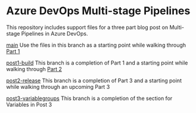 # Azure DevOps Multi-stage Pipelines

This repository includes support files for a three part blog post on Multi-stage Pipelines in Azure DevOps.

[main](https://github.com/cashewshideout/blog-azurepipeline)
Use the files in this branch as a starting point while walking through [Part 1](https://www.mercuryworks.com/creating-a-multi-stage-pipeline-in-azure-devops/)

[post1-build](https://github.com/cashewshideout/blog-azurepipeline/tree/post1-build)
This branch is a completion of Part 1 and a starting point while walking through [Part 2](https://www.mercuryworks.com/multistage-pipeline-azure-devops-pt2/)

[post2-release](https://github.com/cashewshideout/blog-azurepipeline/tree/post2-release)
This branch is a completion of Part 3 and a starting point while walking through an upcoming Part 3

[post3-variablegroups](https://github.com/cashewshideout/blog-azurepipeline/tree/post3-variablegroups)
This branch is a completion of the section for Variables in Post 3